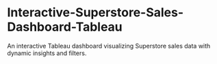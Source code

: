 # Interactive-Superstore-Sales-Dashboard-Tableau
An interactive Tableau dashboard visualizing Superstore sales data with dynamic insights and filters.
